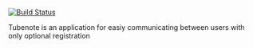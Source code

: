 [![Build Status](https://travis-ci.org/FriedrichK/tubenote.svg?branch=master)](https://travis-ci.org/FriedrichK/tubenote)

Tubenote is an application for easiy communicating between users with only optional registration